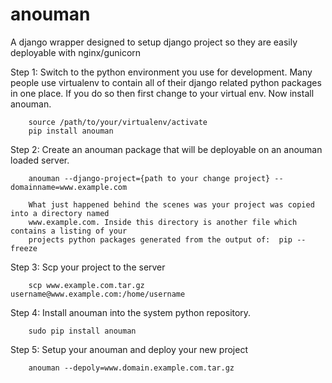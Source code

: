 anouman
======

A django wrapper designed to setup django project so they are easily deployable with nginx/gunicorn


Step 1: Switch to the python environment you use for development.
        Many people use virtualenv to contain all of their django related
        python packages in one place.  If you do so then first change to your virtual env.
        Now install anouman.

        source /path/to/your/virtualenv/activate
        pip install anouman

Step 2: Create an anouman package that will be deployable on an anouman loaded
        server.

        anouman --django-project={path to your change project} --domainname=www.example.com

        What just happened behind the scenes was your project was copied into a directory named
        www.example.com. Inside this directory is another file which contains a listing of your 
        projects python packages generated from the output of:  pip --freeze 

Step 3: Scp your project to the server

        scp www.example.com.tar.gz  username@www.example.com:/home/username

Step 4: Install anouman into the system python repository.

        sudo pip install anouman

Step 5: Setup your anouman and deploy your new project

        anouman --depoly=www.domain.example.com.tar.gz


              
